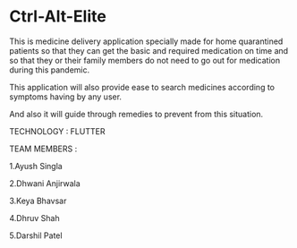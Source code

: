 # Ctrl-Alt-Elite


This is medicine delivery application specially made for home quarantined patients so that they can get the basic and required medication on time and so that they or their family members do not need to go out for medication during this pandemic.


This application will also provide ease to search medicines according to symptoms having by any user.


And also it will guide through remedies to prevent from this situation.

TECHNOLOGY : FLUTTER

TEAM MEMBERS : 

1.Ayush Singla


2.Dhwani Anjirwala


3.Keya Bhavsar


4.Dhruv Shah


5.Darshil Patel

